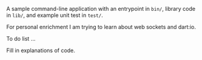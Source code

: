 A sample command-line application with an entrypoint in `bin/`, library code
in `lib/`, and example unit test in `test/`.

For personal enrichment I am trying to learn about web sockets and dart:io. 

To do list ...

Fill in explanations of code. 